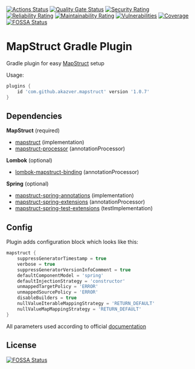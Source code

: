 [![Actions Status](https://github.com/AkaZver/mapstruct-plugin/workflows/Build/badge.svg)](https://github.com/AkaZver/mapstruct-plugin/actions)
[![Quality Gate Status](https://sonarcloud.io/api/project_badges/measure?project=AkaZver_mapstruct-plugin&metric=alert_status)](https://sonarcloud.io/dashboard?id=AkaZver_mapstruct-plugin)
[![Security Rating](https://sonarcloud.io/api/project_badges/measure?project=AkaZver_mapstruct-plugin&metric=security_rating)](https://sonarcloud.io/dashboard?id=AkaZver_mapstruct-plugin)
[![Reliability Rating](https://sonarcloud.io/api/project_badges/measure?project=AkaZver_mapstruct-plugin&metric=reliability_rating)](https://sonarcloud.io/dashboard?id=AkaZver_mapstruct-plugin)
[![Maintainability Rating](https://sonarcloud.io/api/project_badges/measure?project=AkaZver_mapstruct-plugin&metric=sqale_rating)](https://sonarcloud.io/dashboard?id=AkaZver_mapstruct-plugin)
[![Vulnerabilities](https://sonarcloud.io/api/project_badges/measure?project=AkaZver_mapstruct-plugin&metric=vulnerabilities)](https://sonarcloud.io/dashboard?id=AkaZver_mapstruct-plugin)
[![Coverage](https://sonarcloud.io/api/project_badges/measure?project=AkaZver_mapstruct-plugin&metric=coverage)](https://sonarcloud.io/dashboard?id=AkaZver_mapstruct-plugin)
[![FOSSA Status](https://app.fossa.com/api/projects/git%2Bgithub.com%2FAkaZver%2Fmapstruct-plugin.svg?type=shield)](https://app.fossa.com/projects/git%2Bgithub.com%2FAkaZver%2Fmapstruct-plugin?ref=badge_shield)

# MapStruct Gradle Plugin

Gradle plugin for easy [MapStruct](https://mapstruct.org/) setup

Usage:
```groovy
plugins {
    id 'com.github.akazver.mapstruct' version '1.0.7'
}
```

## Dependencies
**MapStruct** (required)
- [mapstruct](https://mvnrepository.com/artifact/org.mapstruct/mapstruct) (implementation)
- [mapstruct-processor](https://mvnrepository.com/artifact/org.mapstruct/mapstruct-processor) (annotationProcessor)

**Lombok** (optional)
- [lombok-mapstruct-binding](https://mvnrepository.com/artifact/org.projectlombok/lombok-mapstruct-binding) (annotationProcessor)

**Spring** (optional)
- [mapstruct-spring-annotations](https://mvnrepository.com/artifact/org.mapstruct.extensions.spring/mapstruct-spring-annotations) (implementation)
- [mapstruct-spring-extensions](https://mvnrepository.com/artifact/org.mapstruct.extensions.spring/mapstruct-spring-extensions) (annotationProcessor)
- [mapstruct-spring-test-extensions](https://mvnrepository.com/artifact/org.mapstruct.extensions.spring/mapstruct-spring-test-extensions) (testImplementation)

## Config
Plugin adds configuration block which looks like this:
```groovy
mapstruct {
    suppressGeneratorTimestamp = true
    verbose = true
    suppressGeneratorVersionInfoComment = true
    defaultComponentModel = 'spring'
    defaultInjectionStrategy = 'constructor'
    unmappedTargetPolicy = 'ERROR'
    unmappedSourcePolicy = 'ERROR'
    disableBuilders = true
    nullValueIterableMappingStrategy = 'RETURN_DEFAULT'
    nullValueMapMappingStrategy = 'RETURN_DEFAULT'
}
```

All parameters used according to official 
[documentation](https://mapstruct.org/documentation/stable/reference/html/#configuration-options)

## License
[![FOSSA Status](https://app.fossa.com/api/projects/git%2Bgithub.com%2FAkaZver%2Fmapstruct-plugin.svg?type=large)](https://app.fossa.com/projects/git%2Bgithub.com%2FAkaZver%2Fmapstruct-plugin?ref=badge_large)
